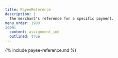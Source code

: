 ```yaml
---
title: PayeeReference
description: |
  The merchant's reference for a specific payment.
menu_order: 1900
icon:
  content: assignment_ind
  outlined: true
---
```


{% include payee-reference.md %}
